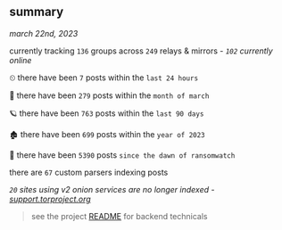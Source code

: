 
## summary
_march 22nd, 2023_

currently tracking `136` groups across `249` relays & mirrors - _`102` currently online_

⏲ there have been `7` posts within the `last 24 hours`

🦈 there have been `279` posts within the `month of march`

🪐 there have been `763` posts within the `last 90 days`

🏚 there have been `699` posts within the `year of 2023`

🦕 there have been `5390` posts `since the dawn of ransomwatch`

there are `67` custom parsers indexing posts

_`20` sites using v2 onion services are no longer indexed - [support.torproject.org](https://support.torproject.org/onionservices/v2-deprecation/)_

> see the project [README](https://github.com/joshhighet/ransomwatch#ransomwatch--) for backend technicals
